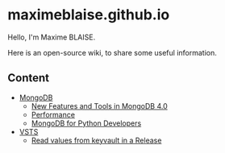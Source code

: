 # maximeblaise.github.io

Hello, I'm Maxime BLAISE.

Here is an open-source wiki, to share some useful information.

## Content

- [MongoDB](./mongodb/readme.md)
  - [New Features and Tools in MongoDB 4.0](./mongodb/new-in-4.0.md)
  - [Performance](./mongodb/performance.md)
  - [MongoDB for Python Developers](./mongodb/python.md)
- [VSTS](./vsts/readme.md)
  - [Read values from keyvault in a Release](./vsts/read-from-keyvault.md)